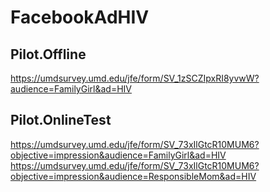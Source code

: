 # FacebookAdHIV


## Pilot.Offline
https://umdsurvey.umd.edu/jfe/form/SV_1zSCZIpxRI8yvwW?audience=FamilyGirl&ad=HIV


## Pilot.OnlineTest
https://umdsurvey.umd.edu/jfe/form/SV_73xIlGtcR10MUM6?objective=impression&audience=FamilyGirl&ad=HIV
https://umdsurvey.umd.edu/jfe/form/SV_73xIlGtcR10MUM6?objective=impression&audience=ResponsibleMom&ad=HIV
